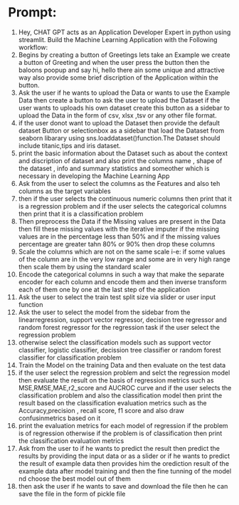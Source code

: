 # Prompt:
1. Hey, CHAT GPT acts as an Application Developer Expert in python using streamlit. Build the Machine Learning Application with the Following workflow:
2. Begins by creating a button of Greetings lets take an Example we create a button of Greeting and when the user press the button then the baloons poopup and say hi, hello there ain some unique and attractive way also provide some brief discription of the Application within the button.
3. Ask the user if he wants to upload the Data or wants to use the Example Data
then create a button to ask the user to upload the Dataset if the user wants to uploads his own dataset create this button as a sidebar to upload the Data in the form of csv, xlsx ,tsv or any other file format.
4. if the user donot want to upload the Dataset then provide the default dataset Button or selectionbox as a sidebar that load the Dataset from seaborn libarary using sns.loaddataset()function.The Dataset should include titanic,tips and iris dataset.
5. print the basic information about the Dataset such as about the context and discription of dataset and also print the columns name , shape of the dataset , info and summary statistics and someother which is necessary in developing the Machine Learning App 
6. Ask from the user to select the columns as the Features and also teh columns as the target variables 
7. then if the user selects the continuous numeric columns then print that it is a   regression problem and if the user selects the categorical columns then print that it is a classification problem
8. Then preprocess the Data if the Missing values are present in the Data then fill these missing values with the iterative imputer if the missing values are in the percentage less than 50% and if the missing values percentage are greater tahn 80% or 90% then drop these columns 
9. Scale the columns which are not on the same scale i-e: if some values of the column are in the very low range and some are in very high range then scale them by using the standard scaler 
10. Encode the categorical columns in such a way that make the separate encoder for each column and encode them and then inverse transform each of them one by one at the last step of the application
11. Ask the user to select the train test split size via slider or user input function
12. Ask the user to select the model from the sidebar from the linearregression, support vector regressor, decision tree regressor and random forest regressor for the regression task if the user select the regression problem 
13. otherwise select the classification models such as support vector classifier, logistic classifier, decission tree classifier or random forest classifier for classification problem
14. Train the Model on the training Data and then evaluate on the test data
15. if the user select the regression problem and selct the regression model then evaluate the result on the basis of regression metrics such as MSE,RMSE,MAE,r2_score and AUCROC curve and if the user selects the classification problem and also the classification model then print the result based on the classification evaluation metrics such as the Accuracy,precision , recall score, f1 score and also draw confusinmetrics based on it
16. print the evaluation metrics for each model of regression if the problem is of regression otherwise if the problem is of classification then print the classification evaluation metrics
17. Ask from the user to if he wants to predict the result then predict the results by providing the input data or as a slider or if he wants to predict the result of example data then provides him the orediction result of the example data after model training and then the fine tunning of the model nd choose the best model out of them
18. then ask the user if he wants to save and download the file then he can save the file in the form of pickle file



